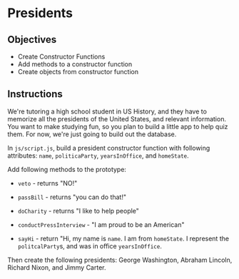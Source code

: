 # Presidents

## Objectives
+ Create Constructor Functions
+ Add methods to a constructor function
+ Create objects from constructor function

## Instructions

We're tutoring a high school student in US History, and they have to memorize all the presidents of the United States, and relevant information. You want to make studying fun, so you plan to build a little app to help quiz them. For now, we're just going to build out the database.

In `js/script.js`, build a president constructor function with following attributes: `name`, `politicaParty`, `yearsInOffice`, and `homeState`.

Add following methods to the prototype:

+ `veto` - returns "NO!"

+ `passBill` - returns "you can do that!"

+ `doCharity` - returns "I like to help people"

+ `conductPressInterview` - "I am proud to be an American"

+ `sayHi` - return "Hi, my name is `name`. I am from `homeState`. I represent the `politcalParty`s, and was in office `yearsInOffice`.

Then create the following presidents: George Washington, Abraham Lincoln, Richard Nixon, and Jimmy Carter.
